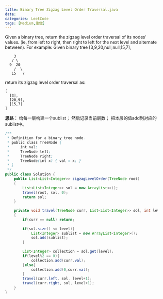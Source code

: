 ```yaml
---
title: Binary Tree Zigzag Level Order Traversal.java
date: 
categories: LeetCode
tags: [Medium,重做]
---
```

Given a binary tree, return the zigzag level order traversal of its nodes' values. (ie, from left to right, then right to left for the next level and alternate between).
For example:
Given binary tree [3,9,20,null,null,15,7],

		3
	   / \
	  9  20
		/  \
	   15   7
return its zigzag level order traversal as:

	[
	  [3],
	  [20,9],
	  [15,7]
	]
<!-- more -->
**思路：**
给每一层构建一个sublist；
然后记录当前层数；
把本层的值add到对应的sublist中。
``` java
/**
 * Definition for a binary tree node.
 * public class TreeNode {
 *     int val;
 *     TreeNode left;
 *     TreeNode right;
 *     TreeNode(int x) { val = x; }
 * }
 */
public class Solution {
    public List<List<Integer>> zigzagLevelOrder(TreeNode root) 
    {
        List<List<Integer>> sol = new ArrayList<>();
        travel(root, sol, 0);
        return sol;
    }
    
    private void travel(TreeNode curr, List<List<Integer>> sol, int level)
    {
        if(curr == null) return;
        
        if(sol.size() <= level){
            List<Integer> sublist = new ArrayList<Integer>();
            sol.add(sublist);
        }
        
        List<Integer> collection = sol.get(level);
        if(level%2 == 0){
            collection.add(curr.val);
        }else{
            collection.add(0,curr.val);
        }
        travel(curr.left, sol, level+1);
        travel(curr.right, sol, level+1);
    }
}
``` 